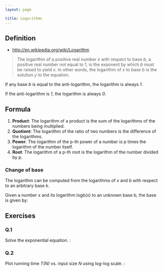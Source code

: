 ```yaml
---
layout: page

title: Logarithms
---
```


<script type="text/x-mathjax-config">
  MathJax.Hub.Config({ tex2jax: { inlineMath: [['$','$'], ["\\(","\\)"]] } });
</script>
<script type="text/javascript"
  src="http://cdn.mathjax.org/mathjax/latest/MathJax.js?config=TeX-AMS_HTML">
</script>

## Definition 

* <http://en.wikipedia.org/wiki/Logarithm>

> The logarithm of a positive real number *x* with respect to base *b*, a positive real number not equal to 1, is the exponent by which *b* must be raised to yield *x*. In other words, the logarithm of *x* to base *b* is the solution *y* to the equation.

<script type="math/tex; mode=display" id="MathJax-Element-1-1">
x = b^y \quad y = \log_{b}x \quad x = b^{\log_{b}x}
</script>

If any base *b* is equal to the anti-logarithm, the logarithm is always *1*.

<script type="math/tex; mode=display" id="MathJax-Element-1-2">
\log_{b}b = 1 \quad \log_{2}2 = 1 \quad 2^1 = 2
</script>

If the anti-logarithm is *1*, the logarithm is always *0*.

<script type="math/tex; mode=display" id="MathJax-Element-1-3">
\log_{b}1 = 0 \quad \log_{2}1 = 0 \quad \log_{10}1 = 0 
</script>

## Formula

<script type="math/tex; mode=display" id="MathJax-Element-2-1">
\begin{align}
\log_{b}(xy) = \log_{b}x + \log_{b}y \quad \dots \quad \log_{2}16
  & = \log_{2}(4\cdot4) = \log_{2}4 + \log_{2}4 = 2 + 2 = 4 \\
  & = \log_{2}(2\cdot8) = \log_{2}2 + \log_{2}8 = 1 + 3 = 4 \tag{1}
\end{align}
</script>

<script type="math/tex; mode=display" id="MathJax-Element-2-2">
\begin{align}
\log_{b}\left(\frac{x}{y}\right) = \log_{b}x - \log_{b}y \quad \dots \quad \log_{2}16
  & = \log_{2}\left(\frac{32}{2}\right) = \log_{2}32 - \log_{2}2 = 5 - 1 = 4 \\
  & = \log_{2}\left(\frac{64}{4}\right) = \log_{2}64 - \log_{2}4 = 6 - 2 = 4 \tag{2}
\end{align}
</script>

<script type="math/tex; mode=display" id="MathJax-Element-2-3">
\begin{align}
\log_{b}{x^p} = p\log_{b}x \quad \dots \quad \log_{2}64
 & = \log_{2}{2^6} = 6 \log_{2}2 = 6 \cdot 1 = 6 \\
 & = \log_{2}{4^3} = 3 \log_{2}4 = 3 \cdot 2 = 6 \tag{3}
\end{align}
</script>

<script type="math/tex; mode=display" id="MathJax-Element-2-4">
\begin{align}
\log_{b}\sqrt[p]{x} = \frac{\log_{b}x}{p} \quad \dots \quad 
  & \log_{10}\sqrt{10000} = \frac{\log_{10}10000}{2} = \frac{4}{2} = 2 \\
  & \log_{10}\sqrt{1000} = \frac{\log_{10}1000}{2} = \frac{3}{2} = 1.5 \\ 
  & \log_{2}\sqrt[3]{64} = \frac{\log_{2}64}{3} = \frac{6}{3} = 2 \tag{4}
\end{align}
</script>

1. **Product**: The logarithm of a product is the sum of the logarithms of the numbers being multiplied.
2. **Quotient**: The logarithm of the ratio of two numbers is the difference of the logarithms.
3. **Power**: The logarithm of the p-th power of a number is p times the logarithm of the number itself.
4. **Root**: The logarithm of a p-th root is the logarithm of the number divided by p.

### Change of base

The logarithm can be computed from the logarithms of *x* and *b* with respect to an arbitrary base *k*.

<script type="math/tex; mode=display" id="MathJax-Element-2-5-1">
\log_{b}x = \frac{\log_{k}x}{\log_{k}b}
 = \frac{\log_{e}x}{\log_{e}b}
 = \frac{\log_{10}x}{\log_{10}b} = \dots
</script>

<script type="math/tex; mode=display" id="MathJax-Element-2-5-2">
\begin{align}
\log_{8}64 & = \frac{\log_{8}64}{\log_{8}8} = \frac{2}{1} = 2 \\
  & = \frac{\log_{2}64}{\log_{2}8} = \frac{6}{3} = 2
\end{align}
</script>

Given a number x and its logarithm logb(x) to an unknown base b, the base is given by:

<script type="math/tex; mode=display" id="MathJax-Element-2-5-3">
\begin{align}
& b = x^\frac{1}{\log_{b}(x)} \\
& 10 = 100^\frac{1}{\log_{10}100} = 100^\frac{1}{2} = \sqrt{100} \\
& 2 = 64^\frac{1}{\log_{2}64} = 64^\frac{1}{6} = \sqrt[6]{64} = \sqrt{4} 
\end{align}
</script>

## Exercises 

### Q.1

<p>Solve the exponential equation. <script type="math/tex" id="MathJax-Element-3-1-1">2^x = 3^{x-1}</script>:</p>

<script type="math/tex; mode=display" id="MathJax-Element-3-1-2">
\begin{align}
\log_{2}(2^x) & = \log_{2}(3^{x-1}) \\ 
x\log_{2}2 & = (x-1)\log_{2}3 \\ 
x & = x\log_{2}3-\log_{2}3 \\ 
x\log_{2}3-x & = \log_{2}3 \\ 
x(\log_{2}3-1) & = \log_{2}3 \\ 
\\
x & = \frac{a}{a-1} \quad \dots \quad a = \log_{2}3, \quad a \neq 1 \\
\end{align}
</script>

### Q.2

<p>Plot running time <em>T(N)</em> vs. input size <em>N</em> using log-log scale. <script type="math/tex" id="MathJax-Element-3-2-1">\log_{2}(T(N)) = b\log_{2}N + c</script>:</p>

<script type="math/tex; mode=display" id="MathJax-Element-3-2-2">
\begin{align}
\log_{2}(T(N)) & = b\log_{2}N + c \\
\log_{2}(T(N)) & = \log_{2}{N^b} + c \\
2^{\log_{2}(T(N))} & = 2^{\log_{2}{N^b} + c} \\
T(N) & = 2^{\log_{2}{N^b}} \cdot 2^c \\
T(N) & = {N^b} \cdot 2^c \\
\\
T(N) & = aN^b \quad \dots \quad a = 2^c
\end{align}
</script>
